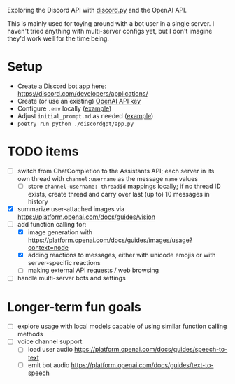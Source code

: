 Exploring the Discord API with [discord.py](https://discordpy.readthedocs.io/en/stable/intro.html) and the OpenAI API.

This is mainly used for toying around with a bot user in a single server. I haven't tried anything with multi-server configs yet, but I don't imagine they'd work well for the time being.

# Setup
- Create a Discord bot app here: https://discord.com/developers/applications/
- Create (or use an existing) [OpenAI API key](https://platform.openai.com/account/api-keys)
- Configure `.env` locally ([example](https://github.com/shouples/discordgpt/blob/main/.env.example))
- Adjust `initial_prompt.md` as needed ([example](https://github.com/shouples/discordgpt/blob/main/initial_prompt.md))
- `poetry run python ./discordgpt/app.py`

# TODO items
- [ ] switch from ChatCompletion to the Assistants API; each server in its own thread with `channel:username` as the message `name` values
  - [ ] store `channel-username: threadid` mappings locally; if no thread ID exists, create thread and carry over last (up to) 10 messages in history
- [X] summarize user-attached images via https://platform.openai.com/docs/guides/vision
- [ ] add function calling for:
  - [X] image generation with https://platform.openai.com/docs/guides/images/usage?context=node
  - [X] adding reactions to messages, either with unicode emojis or with server-specific reactions
  - [ ] making external API requests / web browsing
- [ ] handle multi-server bots and settings

# Longer-term fun goals
- [ ] explore usage with local models capable of using similar function calling methods
- [ ] voice channel support
  - [ ] load user audio https://platform.openai.com/docs/guides/speech-to-text
  - [ ] emit bot audio https://platform.openai.com/docs/guides/text-to-speech
